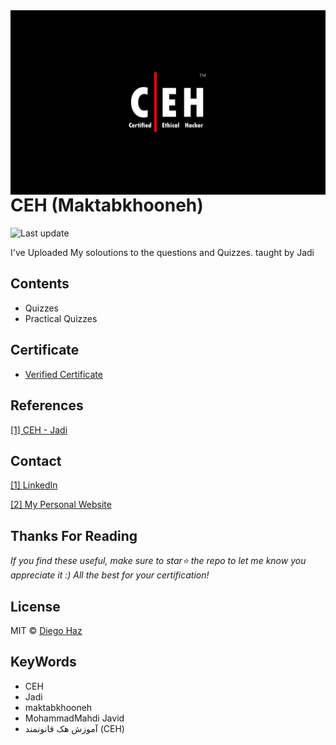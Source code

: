 <img src="icon.png" align="right" />

# CEH (Maktabkhooneh)

![Last update](https://img.shields.io/badge/last%20update-22%20August%202020-green.svg?style=flat-square)

I've Uploaded My soloutions to the questions and Quizzes. taught by Jadi

## Contents

- Quizzes
- Practical Quizzes

## Certificate

- [Verified Certificate]()

## References

[[1] CEH - Jadi](https://maktabkhooneh.org/course/%D8%A2%D9%85%D9%88%D8%B2%D8%B4-%D9%87%DA%A9-%D9%82%D8%A7%D9%86%D9%88%D9%86%D9%85%D9%86%D8%AF-CEH-mk641/)

## Contact

[[1] LinkedIn](https://www.linkedin.com/in/mohammad-mahdi-javid/)

[[2] My Personal Website](http://mahdi-javid.github.io/)

## Thanks For Reading

_If you find these useful, make sure to star:star: the repo to let me know you appreciate it :) All the best for your certification!_

## License

MIT © [Diego Haz](https://github.com/mahdi-javid)

## KeyWords

- CEH
- Jadi
- maktabkhooneh
- MohammadMahdi Javid
- آموزش هک قانونمند (CEH)
